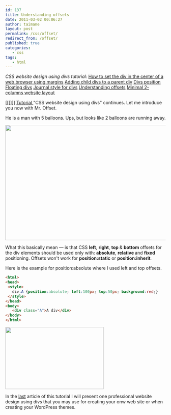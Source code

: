 ```yaml
---
id: 137
title: Understanding offsets
date: 2011-03-02 00:06:27
author: taimane
layout: post
permalink: /css/offset/
redirect_from: /offset/
published: true
categories:
   - css
tags:
   - html
---
```

_CSS website design using divs tutorial:_
<a href="https://programming-review.com/css/automargin/">How to set the div in the center of a web browser using margins</a>
<a href="https://programming-review.com/css/child-divs/">Adding child divs to a parent div</a>
<a href="https://programming-review.com/css/divs-positioning/">Divs position</a>
<a href="https://programming-review.com/css/floating-divs/">Floating divs</a>
<a href="https://programming-review.com/css/journal-style/">Journal style for divs</a>
<a href="https://programming-review.com/css/offset/">Understanding offsets</a>
<a href="https://programming-review.com/css/2-columns/">Minimal 2-columns website layout</a>

[[[]]]
<a href="https://programming-review.com/cssdivs/">Tutorial </a>"CSS website design using divs" continues. Let me introduce you now with Mr. Offset. 

He is a man with 5 balloons. Ups, but looks like 2 balloons are running away.


<a href="https://programming-review.com/wp-content/uploads/2011/03/offset.jpg"><img src="https://programming-review.com/wp-content/uploads/2011/03/mr-offset.jpg" alt="" title="offset" width="530" height="362" class="aligncenter size-full wp-image-138" /></a>


What this basically mean — is that CSS <strong>left</strong>, <strong>right</strong>, <strong>top </strong>& <strong>bottom </strong> offsets for the div elements should be used only with: <strong>absolute</strong>, <strong>relative </strong>and <strong>fixed </strong>positioning. Offsets won't work for <strong>position:static</strong> or <strong>position:inherit</strong>.



Here is the example for position:absolute where I used left and top offsets.


```html
<html>
<head>   
 <style>
   div.A {position:absolute; left:100px; top:50px; background:red;}
 </style> 
</head>
<body>
   <div class="A">A div</div>
</body>
</html>
```

 

<a href="https://programming-review.com/wp-content/uploads/2011/03/offset.png"><img src="https://programming-review.com/wp-content/uploads/2011/03/offset.png" alt="" title="offset" width="309" height="195" class="aligncenter size-full wp-image-139" /></a>



In the <a href="https://programming-review.com/2-columns/">last</a> article of this tutorial I will present one professional website design using divs that you may use for creating your onw web site or when creating your WordPress themes.


